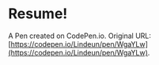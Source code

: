 # Resume!

A Pen created on CodePen.io. Original URL: [https://codepen.io/Lindeun/pen/WgaYLw](https://codepen.io/Lindeun/pen/WgaYLw).

